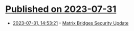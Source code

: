 # [Published on 2023-07-31](index.md)

* [2023-07-31, 14:53:21](https://lobste.rs/s/qwl3br/matrix_bridges_security_update) - [Matrix Bridges Security Update](https://matrix.org/blog/2023/07/bridges-security-updates/)
